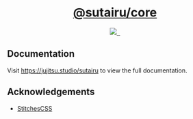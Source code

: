 <p align="center">
  <a href="https://jujitsu.studio/sutairu">
    <h1 align="center">@sutairu/core</h1>
  </a>
</p>

<p align="center">
  <a aria-label="jujitsu.studio" href="https://jujitsu.studio/">
    <img src="https://img.shields.io/badge/MADE%20BY%20JUJITSU.STUDIO-000000.svg?style=for-the-badge&labelColor=000">
  </a>
  <a aria-label="NPM version" href="https://npmjs.com/package/@sutairu/core">
    <img alt="" src="https://img.shields.io/npm/v/%40sutairu%2Fcore.svg?style=for-the-badge&labelColor=000000">
  </a>
  <a aria-label="License" href="https://github.com/jujitsustudio/sutairu/blob/main/LICENSE">
    <img alt="" src="https://img.shields.io/npm/l/%40sutairu%2Fcore.svg?style=for-the-badge&labelColor=000000&color=">
  </a>
</p>

## Documentation

Visit https://jujitsu.studio/sutairu to view the full documentation.

## Acknowledgements

- [StitchesCSS](https://stitches.dev)
